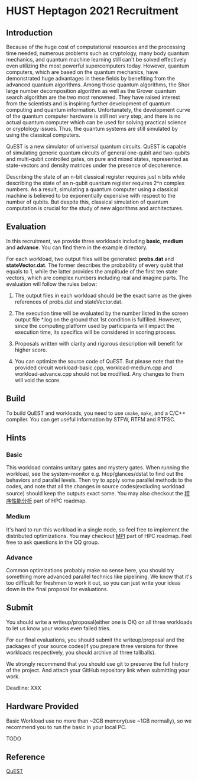 # HUST Heptagon 2021 Recruitment

## Introduction

Because of the huge cost of computational resources and the processing time needed, numerous problems such as cryptology, many body quantum mechanics, and quantum machine learning still can't be solved effectively even utilizing the most powerful supercomputers today. However, quantum computers, which are based on the quantum mechanics, have demonstrated huge advantages in these fields by benefiting from the advanced quantum algorithms. Among those quantum algorithms, the Shor large number decomposition algorithm as well as the Grover quantum search algorithm are the two most renowned. They have raised interest from the scientists and is inspiring further development of quantum computing and quantum information. Unfortunately, the development curve of the quantum computer hardware is still not very step, and there is no actual quantum computer which can be used for solving practical science or cryptology issues. Thus, the quantum systems are still simulated by using the classical computers.

QuEST is a new simulator of universal quantum circuits. QuEST is capable of simulating generic quantum circuits of general one-qubit and two-qubits and multi-qubit controlled gates, on pure and mixed states, represented as state-vectors and density matrices under the presence of decoherence.

Describing the state of an n-bit classical register requires just n bits while describing the state of an n-qubit quantum register requires 2^n complex numbers. As a result, simulating a quantum computer using a classical machine is believed to be exponentially expensive with respect to the number of qubits. But despite this, classical simulation of quantum computation is crucial for the study of new algorithms and architectures.

## Evaluation

In this recruitment, we provide three workloads including **basic**, **medium** and **advance**. You can find them in the example directory.

For each workload, two output files will be generated: **probs.dat** and **stateVector.dat**. The former describes the probability of every qubit that equals to 1, while the latter provides the amplitude of the first ten state vectors, which are complex numbers including real and imagine parts. The evaluation will follow the rules below:

1. The output files in each workload should be the exact same as the given references of probs.dat and stateVector.dat.

2. The execution time will be evaluated by the number listed in the screen output file *.log on the ground that 1st condition is fulfilled. However, since the computing platform used by participants will impact the execution time, its specifics will be considered in scoring process.

3. Proposals written with clarity and rigorous description will benefit for higher score.

4. You can optimize the source code of QuEST. But please note that the provided circuit workload-basic.cpp, workload-medium.cpp and workload-advance.cpp should not be modified. Any changes to them will void the score.

## Build

To build QuEST and workloads, you need to use `cmake`, `make`, and a C/C++ compiler. You can get useful information by STFW, RTFM and RTFSC.

## Hints

### Basic

This workload contains unitary gates and mystery gates. When running the workload, see the system-monitor e.g. htop/glances/dstat to find out the behaviors and parallel levels. Then try to apply some parallel methods to the codes, and note that all the changes in source codes(excluding workload source) should keep the outputs exact same. You may also checkout the [程序性能分析](https://heptagonhust.github.io/HPC-roadmap/#%E7%A8%8B%E5%BA%8F%E6%80%A7%E8%83%BD%E5%88%86%E6%9E%90) part of HPC roadmap.

### Medium

It's hard to run this workload in a single node, so feel free to implement the distributed optimizations. You may checkout [MPI](https://heptagonhust.github.io/HPC-roadmap/#%E5%AD%A6%E4%B9%A0mpi) part of HPC roadmap. Feel free to ask questions in the QQ group.

### Advance

Common optimizations probably make no sense here, you should try something more advanced parallel technics like pipelining. We know that it's too difficult for freshmen to work it out, so you can just write your ideas down in the final proposal for evaluations.

## Submit

You should write a writeup/proposal(either one is OK) on all three workloads to let us know your works even failed tries.

For our final evaluations, you should submit the writeup/proposal and the packages of your source codes(if you prepare three versions for three workloads respectively, you should archive all three tallballs).

We strongly recommend that you should use git to preserve the full history of the project. And attach your GitHub repository link when submitting your work.

Deadline: XXX

## Hardware Provided

Basic Workload use no more than ~2GB memory(use ~1GB normally), so we recommend you to run the basic in your local PC.

TODO

## Reference

[QuEST](https://quest.qtechtheory.org)

